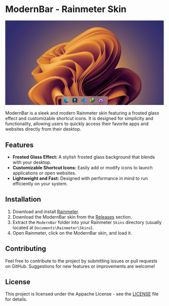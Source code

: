 # ModernBar - Rainmeter Skin

![ModernBar Screenshot](https://github.com/NSTechBytes/Projects-Templates/blob/main/RainmeterSkins/ModernBar/Screenshot%20(138).png)

ModernBar is a sleek and modern Rainmeter skin featuring a frosted glass effect and customizable shortcut icons. It is designed for simplicity and functionality, allowing users to quickly access their favorite apps and websites directly from their desktop.

## Features
- **Frosted Glass Effect:** A stylish frosted glass background that blends with your desktop.
- **Customizable Shortcut Icons:** Easily add or modify icons to launch applications or open websites.
- **Lightweight and Fast:** Designed with performance in mind to run efficiently on your system.

## Installation

1. Download and install [Rainmeter](https://www.rainmeter.net/).
2. Download the ModernBar skin from the [Releases](https://github.com/NSTechBytes/ModernBar/releases) section.
3. Extract the `ModernBar` folder into your Rainmeter `Skins` directory (usually located at `Documents\Rainmeter\Skins`).
4. Open Rainmeter, click on the ModernBar skin, and load it.



## Contributing

Feel free to contribute to the project by submitting issues or pull requests on GitHub. Suggestions for new features or improvements are welcome!

## License

This project is licensed under the Appache License - see the [LICENSE](LICENSE) file for details.

